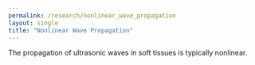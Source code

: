 ```yaml
---
permalink: /research/nonlinear_wave_propagation
layout: single
title: "Nonlinear Wave Propagation"
---
```


The propagation of ultrasonic waves in soft tissues is typically nonlinear.
